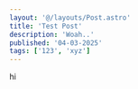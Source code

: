 ```yaml
---
layout: '@/layouts/Post.astro'
title: 'Test Post'
description: 'Woah..'
published: '04-03-2025'
tags: ['123', 'xyz']
---
```


hi
